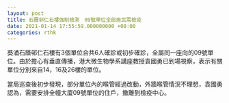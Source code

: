 ```yaml
---
layout: post
title: 石蔭邨仁石樓強制檢測　09號單位全部居民需檢疫
date: 2021-01-14 17:55:59.000000000 +08:00
categories: rthk
---
```


葵涌石蔭邨仁石樓有3個單位合共6人確診或初步確診，全屬同一座向的09號單位。由於擔心有垂直傳播，港大微生物學系講座教授袁國勇已到場視察，表示有關單位分別來自14，16及26樓的單位。

當局巡查後初步發現，部分單位內的喉管經過改動，外牆喉管情況不理想，袁國勇認為，需要安排全幢大廈09號單位的住戶，撤離到檢疫中心。
